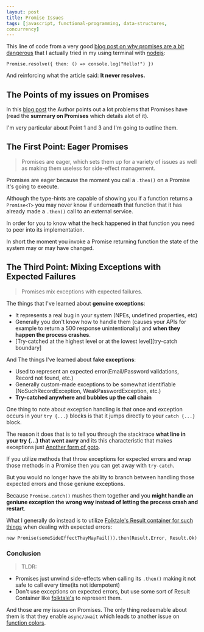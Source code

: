 ```yaml
---
layout: post
title: Promise Issues
tags: [javascript, functional-programming, data-structures,
concurrency]
---
```


This line of code from a very good [blog post on why promises are a bit dangerous][broken-promises] that I actually tried in my using terminal with [nodejs][nodejs]:

    Promise.resolve({ then: () => console.log("Hello!") })

And reinforcing what the article said:  **It never resolves.**

## The Points of my issues on Promises

In this [blog post][broken-promises] the Author points out a lot problems that Promises have (read the **summary on Promises** which details alot of it).

I'm very particular about Point 1 and 3 and I'm going to outline them.

## The First Point: Eager Promises

> Promises are eager, which sets them up for a variety of issues as well as making them useless for side-effect management.

Promises are eager because the moment you call a `.then()` on a Promise it's going to execute.

Although the type-hints are capable of showing you if a function returns a `Promise<T>` you may never know if underneath that function that it has already made a `.then()` call to an external service.

In order for you to know what the heck happened in that function you need to peer into its implementation.

In short the moment you invoke a Promise returning function the state of the system may or may have changed.

## The Third Point: Mixing Exceptions with Expected Failures

> Promises mix exceptions with expected failures.

The things that I've learned about **genuine exceptions**:

* It represents a real bug in your system (NPEs, undefined properties, etc)
* Generally you don't know how to handle them (causes your APIs for example to return a 500 response unintentionally) and **when they happen the process crashes**.
* [Try-catched at the highest level or at the lowest level][try-catch boundary]

And The things I've learned about **fake exceptions**:

* Used to represent an expected error(Email/Password validations, Record not found, etc.)
* Generally custom-made exceptions to be somewhat identifiable (NoSuchRecordException, WeakPasswordException, etc.)
* **Try-catched anywhere and bubbles up the call chain**

One thing to note about exception handling is that once and exception occurs in your `try {...}` blocks is that it jumps directly to your `catch {...}` block. 

The reason it does that is to tell you through the stacktrace **what line in your try {...} that went awry** and its this characteristic that makes exceptions just [Another form of goto][exceptions-are-gotos].

If you utilize methods that throw exceptions for expected errors and wrap those methods in a Promise then you can get away with `try-catch`.

But you would no longer have the ability to branch between handling those expected errors and those geniune exceptions.

Because `Promise.catch()` mushes them together and you **might handle an geniune exception the wrong way instead of letting the process crash and restart**.

What I generally do instead is to utilize [Folktale's Result container for such things][folktale-result] when dealing with expected errors:

    new Promise(someSideEffectThayMayFail()).then(Result.Error, Result.Ok)

### Conclusion

> TLDR: 
  * Promises just unwind side-effects when calling its `.then()` making it not safe to call every time(its not idempotent)
  * Don't use exceptions on expected errors, but use some sort of Result Container like [folktale's][folktale-result] to represent them.

And those are my issues on Promises. The only thing redeemable about them is that they enable `async/await` which leads to another issue on [function colors][function-colors].

[exceptions-are-gotos]:http://xahlee.info/comp/why_i_hate_exceptions.html
[broken-promises]:https://medium.com/@avaq/broken-promises-2ae92780f33
[function-colors]:http://journal.stuffwithstuff.com/2015/02/01/what-color-is-your-function/
[try-catcy-boundary]:https://enterprisecraftsmanship.com/2015/02/26/exceptions-for-flow-control-in-c/
[nodejs]:https://nodejs.org/en/
[folktale-result]:https://folktale.origamitower.com/docs/v2.3.0/migrating/from-data.either/